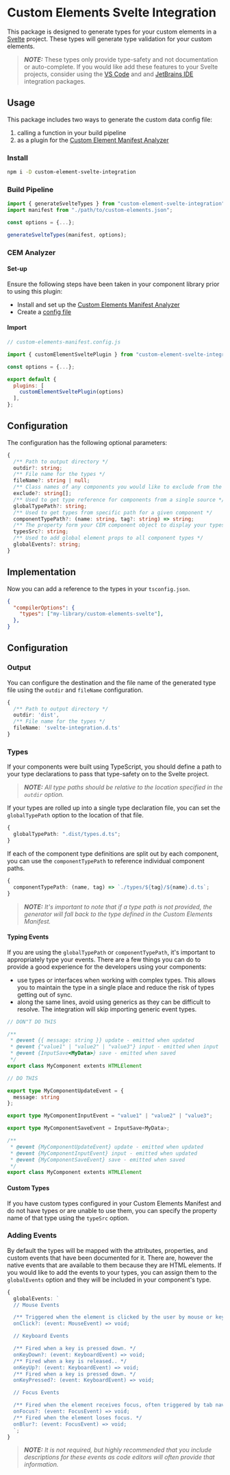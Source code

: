 # Custom Elements Svelte Integration

This package is designed to generate types for your custom elements in a [Svelte](https://svelte.dev/) project. These types will generate type validation for your custom elements.

> ***NOTE:*** These types only provide type-safety and not documentation or auto-complete. If you would like add these features to your Svelte projects, consider using the [VS Code](https://www.npmjs.com/package/custom-element-vs-code-integration) and and [JetBrains IDE](https://www.npmjs.com/package/custom-element-jet-brains-integration) integration packages.

## Usage

This package includes two ways to generate the custom data config file:

1. calling a function in your build pipeline
2. as a plugin for the [Custom Element Manifest Analyzer](https://custom-elements-manifest.open-wc.org/)

### Install

```bash
npm i -D custom-element-svelte-integration
```

### Build Pipeline

```js
import { generateSvelteTypes } from "custom-element-svelte-integration";
import manifest from "./path/to/custom-elements.json";

const options = {...};

generateSvelteTypes(manifest, options);
```

### CEM Analyzer

#### Set-up

Ensure the following steps have been taken in your component library prior to using this plugin:

- Install and set up the [Custom Elements Manifest Analyzer](https://custom-elements-manifest.open-wc.org/analyzer/getting-started/)
- Create a [config file](https://custom-elements-manifest.open-wc.org/analyzer/config/#config-file)

#### Import

```js
// custom-elements-manifest.config.js

import { customElementSveltePlugin } from "custom-element-svelte-integration";

const options = {...};

export default {
  plugins: [
    customElementSveltePlugin(options)
  ],
};
```

## Configuration

The configuration has the following optional parameters:

```ts
{
  /** Path to output directory */
  outdir?: string;
  /** File name for the types */
  fileName?: string | null;
  /** Class names of any components you would like to exclude from the custom data */
  exclude?: string[];
  /** Used to get type reference for components from a single source */
  globalTypePath?: string;
  /** Used to get types from specific path for a given component */
  componentTypePath?: (name: string, tag?: string) => string;
  /** The property form your CEM component object to display your types */
  typesSrc?: string;
  /** Used to add global element props to all component types */
  globalEvents?: string;
}
```

## Implementation

Now you can add a reference to the types in your `tsconfig.json`.

```json
{
  "compilerOptions": {
    "types": ["my-library/custom-elements-svelte"],
  },
}
```

## Configuration

### Output

You can configure the destination and the file name of the generated type file using the `outdir` and `fileName` configuration.

```ts
{
  /** Path to output directory */
  outdir: 'dist',
  /** File name for the types */
  fileName: 'svelte-integration.d.ts'
}
```

### Types

If your components were built using TypeScript, you should define a path to your type declarations to pass that type-safety on to the Svelte project.

> _***NOTE:*** All type paths should be relative to the location specified in the `outdir` option._

If your types are rolled up into a single type declaration file, you can set the `globalTypePath` option to the location of that file.

```ts
{
  globalTypePath: ".dist/types.d.ts";
}
```

If each of the component type definitions are split out by each component, you can use the `componentTypePath` to reference individual component paths.

```ts
{
  componentTypePath: (name, tag) => `./types/${tag}/${name}.d.ts`;
}
```

> _***NOTE:*** It's important to note that if a type path is not provided, the generator will fall back to the type defined in the Custom Elements Manifest._

#### Typing Events

If you are using the `globalTypePath` or `componentTypePath`, it's important to appropriately type your events. There are a few things you can do to provide a good experience for the developers using your components:

- use types or interfaces when working with complex types. This allows you to maintain the type in a single place and reduce the risk of types getting out of sync.
- along the same lines, avoid using generics as they can be difficult to resolve. The integration will skip importing generic event types.

```ts
// DON"T DO THIS

/**
 * @event {{ message: string }} update - emitted when updated
 * @event {"value1" | "value2" | "value3"} input - emitted when input
 * @event {InputSave<MyData>} save - emitted when saved
 */
export class MyComponent extents HTMLElement
```

```ts
// DO THIS

export type MyComponentUpdateEvent = { 
  message: string 
};

export type MyComponentInputEvent = "value1" | "value2" | "value3";

export type MyComponentSaveEvent = InputSave<MyData>;

/**
 * @event {MyComponentUpdateEvent} update - emitted when updated
 * @event {MyComponentInputEvent} input - emitted when updated
 * @event {MyComponentSaveEvent} save - emitted when saved
 */
export class MyComponent extents HTMLElement
```

#### Custom Types

If you have custom types configured in your Custom Elements Manifest and do not have types or are unable to use them, you can specify the property name of that type using the `typeSrc` option.

### Adding Events

By default the types will be mapped with the attributes, properties, and custom events that have been documented for it. There are, however the native events that are available to them because they are HTML elements. If you would like to add the events to your types, you can assign them to the `globalEvents` option and they will be included in your component's type.

```ts
{
  globalEvents: `
  // Mouse Events

  /** Triggered when the element is clicked by the user by mouse or keyboard. */
  onClick?: (event: MouseEvent) => void;

  // Keyboard Events

  /** Fired when a key is pressed down. */
  onKeyDown?: (event: KeyboardEvent) => void;
  /** Fired when a key is released.. */
  onKeyUp?: (event: KeyboardEvent) => void;
  /** Fired when a key is pressed down. */
  onKeyPressed?: (event: KeyboardEvent) => void;

  // Focus Events

  /** Fired when the element receives focus, often triggered by tab navigation. */
  onFocus?: (event: FocusEvent) => void;
  /** Fired when the element loses focus. */
  onBlur?: (event: FocusEvent) => void;
  `;
}
```

> _***NOTE:*** It is not required, but highly recommended that you include descriptions for these events as code editors will often provide that information._
